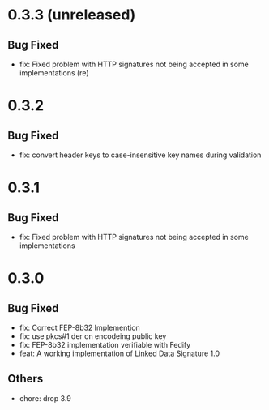 # 0.3.3 (unreleased)
## Bug Fixed
- fix: Fixed problem with HTTP signatures not being accepted in some implementations (re)
# 0.3.2
## Bug Fixed
- fix: convert header keys to case-insensitive key names during validation
# 0.3.1
## Bug Fixed
- fix: Fixed problem with HTTP signatures not being accepted in some implementations
# 0.3.0
## Bug Fixed
- fix: Correct FEP-8b32 Implemention
- fix: use pkcs#1 der on encodeing public key
- fix: FEP-8b32 implementation verifiable with Fedify
- feat: A working implementation of Linked Data Signature 1.0
## Others
- chore: drop 3.9
